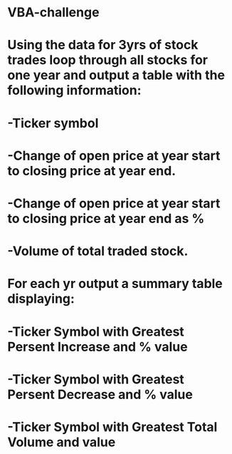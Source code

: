 # VBA-challenge

# Using the data for 3yrs of stock trades loop through all stocks for one year and output a table with the following information:
# -Ticker symbol
# -Change of open price at year start to closing price at year end.
# -Change of open price at year start to closing price at year end as %
# -Volume of total traded stock.

# For each yr output a summary table displaying:
# -Ticker Symbol with Greatest Persent Increase and % value
# -Ticker Symbol with Greatest Persent Decrease and % value
# -Ticker Symbol with Greatest Total Volume and value
